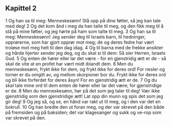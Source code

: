 ## Kapittel 2

1 Og han sa til meg: Menneskesønn! Stå opp på dine føtter, så jeg kan tale med deg!
2 Og det kom ånd i meg da han talte til meg, og den fikk meg til å stå på mine føtter, og jeg hørte på ham som talte til meg.
3 Og han sa til meg: Menneskesønn! Jeg sender deg til Israels barn, til hedninger, opprørerne, som har gjort opprør mot meg; de og deres fedre har vært troløse mot meg helt til den dag idag.
4 Og til barna med de frekke ansikter og hårde hjerter sender jeg deg, og du skal si til dem: Så sier Herren, Israels Gud.
5 Og enten de hører eller lar det være - for en gjenstridig ætt er de - så skal de vite at en profet har vært midt iblandt dem.
6 Men du menneskesønn, frykt ikke for dem, og frykt ikke for deres ord! For nesler og torner er du omgitt av, og mellom skorpioner bor du. Frykt ikke for deres ord og bli ikke forferdet for deres åsyn! For en gjenstridig ætt er de.
7 Og du skal tale mine ord til dem enten de hører eller lar det være; for gjenstridige er de.
8 Men du menneskesønn, hør på det som jeg taler til deg! Vær ikke gjenstridig som den gjenstridige ætt! Lat opp din munn og spis det som jeg gir deg!
9 Og jeg så, og se, en hånd var rakt ut til meg, og i den var det en bokrull.
10 Og han bredte den ut foran meg, og der var skrevet på den både på fremsiden og på baksiden; det var klagesanger og sukk og ve-rop som var skrevet på den.
